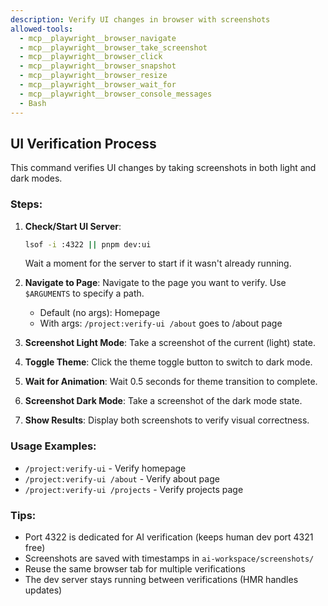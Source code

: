 ```yaml
---
description: Verify UI changes in browser with screenshots
allowed-tools: 
  - mcp__playwright__browser_navigate
  - mcp__playwright__browser_take_screenshot
  - mcp__playwright__browser_click
  - mcp__playwright__browser_snapshot
  - mcp__playwright__browser_resize
  - mcp__playwright__browser_wait_for
  - mcp__playwright__browser_console_messages
  - Bash
---
```


## UI Verification Process

This command verifies UI changes by taking screenshots in both light and dark modes.

### Steps:

1. **Check/Start UI Server**:
   ```bash
   lsof -i :4322 || pnpm dev:ui
   ```
   Wait a moment for the server to start if it wasn't already running.

2. **Navigate to Page**:
   Navigate to the page you want to verify. Use `$ARGUMENTS` to specify a path.
   - Default (no args): Homepage
   - With args: `/project:verify-ui /about` goes to /about page

3. **Screenshot Light Mode**:
   Take a screenshot of the current (light) state.

4. **Toggle Theme**:
   Click the theme toggle button to switch to dark mode.

5. **Wait for Animation**:
   Wait 0.5 seconds for theme transition to complete.

6. **Screenshot Dark Mode**:
   Take a screenshot of the dark mode state.

7. **Show Results**:
   Display both screenshots to verify visual correctness.

### Usage Examples:
- `/project:verify-ui` - Verify homepage
- `/project:verify-ui /about` - Verify about page
- `/project:verify-ui /projects` - Verify projects page

### Tips:
- Port 4322 is dedicated for AI verification (keeps human dev port 4321 free)
- Screenshots are saved with timestamps in `ai-workspace/screenshots/`
- Reuse the same browser tab for multiple verifications
- The dev server stays running between verifications (HMR handles updates)